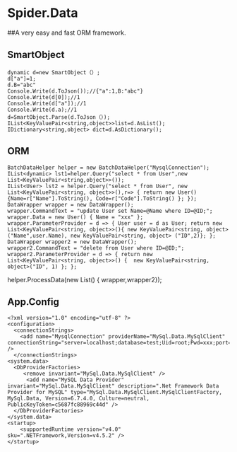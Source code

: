 Spider.Data
==============

##A very easy and fast ORM framework.

SmartObject
------------
    dynamic d=new SmartObject（）;
    d["a"]=1;
    d.B="abc"
    Console.Write(d.ToJson());//{"a":1,B:"abc"}
    Console.Write(d[0]);//1
    Console.Write(d["a"]);//1
    Console.Write(d.a);//1
    d=SmartObject.Parse(d.ToJson（）);
    IList<KeyValuePair<string,object>>list=d.AsList();
    IDictionary<string,object> dict=d.AsDictionary();

ORM
-------------

    BatchDataHelper helper = new BatchDataHelper("MysqlConnection");
    IList<dynamic> lst1=helper.Query("select * from User",new List<KeyValuePair<string,object>>());
    IList<User> lst2 = helper.Query("select * from User", new List<KeyValuePair<string, object>>(),r=> { return new User() {Name=r["Name"].ToString(), Code=r["Code"].ToString() }; });
    DataWrapper wrapper = new DataWrapper();
    wrapper.CommandText = "update User set Name=@Name where ID=@ID;";
    wrapper.Data = new User() { Name = "xxx" };
    wrapper.ParameterProvider = d => { User user = d as User; return new List<KeyValuePair<string, object>>(){ new KeyValuePair<string, object>("Name",user.Name), new KeyValuePair<string, object> ("ID",2)}; };
    DataWrapper wrapper2 = new DataWrapper();
    wrapper2.CommandText = "delete from User where ID=@ID;";
    wrapper2.ParameterProvider = d => { return new List<KeyValuePair<string, object>>() {  new KeyValuePair<string, object>("ID", 1) }; };
helper.ProcessData(new List<DataWrapper>() { wrapper,wrapper2});

App.Config
-------------
    <?xml version="1.0" encoding="utf-8" ?>
    <configuration>
      <connectionStrings>
        <add name="MysqlConnection" providerName="MySql.Data.MySqlClient" connectionString="server=localhost;database=test;Uid=root;Pwd=xxx;port=3306;" />
      </connectionStrings>
    <system.data>
      <DbProviderFactories>
         <remove invariant="MySql.Data.MySqlClient" />
          <add name="MySQL Data Provider" invariant="MySql.Data.MySqlClient" description=".Net Framework Data Provider for MySQL" type="MySql.Data.MySqlClient.MySqlClientFactory, MySql.Data, Version=6.7.4.0, Culture=neutral, PublicKeyToken=c5687fc88969c44d" />
      </DbProviderFactories>
    </system.data>
    <startup> 
        <supportedRuntime version="v4.0" sku=".NETFramework,Version=v4.5.2" />
    </startup>
  </configuration>
